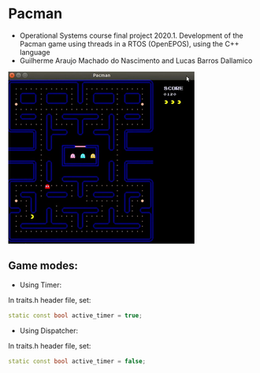 # Pacman
- Operational Systems course final project 2020.1. Development of the Pacman game using threads in a RTOS (OpenEPOS), using the C++ language
- Guilherme Araujo Machado do Nascimento and Lucas Barros Dallamico

![pacman-game](pacman.png)

## Game modes:
- Using Timer: 

In traits.h header file, set:

``` c++
static const bool active_timer = true;
```

- Using Dispatcher:

In traits.h header file, set:

``` c++
static const bool active_timer = false;
```